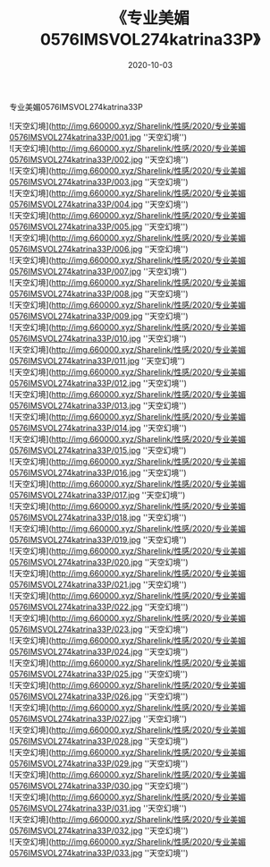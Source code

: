 ﻿---
layout: post
title:  《专业美媚0576IMSVOL274katrina33P》
date:   2020-10-03
img: http://img.660000.xyz/Sharelink/性感/2020/专业美媚0576IMSVOL274katrina33P/000.jpg
categories: [美女, 性感, 泳衣]
---

专业美媚0576IMSVOL274katrina33P



![天空幻境](http://img.660000.xyz/Sharelink/性感/2020/专业美媚0576IMSVOL274katrina33P/001.jpg ''天空幻境'') <br>
![天空幻境](http://img.660000.xyz/Sharelink/性感/2020/专业美媚0576IMSVOL274katrina33P/002.jpg ''天空幻境'') <br>
![天空幻境](http://img.660000.xyz/Sharelink/性感/2020/专业美媚0576IMSVOL274katrina33P/003.jpg ''天空幻境'') <br>
![天空幻境](http://img.660000.xyz/Sharelink/性感/2020/专业美媚0576IMSVOL274katrina33P/004.jpg ''天空幻境'') <br>
![天空幻境](http://img.660000.xyz/Sharelink/性感/2020/专业美媚0576IMSVOL274katrina33P/005.jpg ''天空幻境'') <br>
![天空幻境](http://img.660000.xyz/Sharelink/性感/2020/专业美媚0576IMSVOL274katrina33P/006.jpg ''天空幻境'') <br>
![天空幻境](http://img.660000.xyz/Sharelink/性感/2020/专业美媚0576IMSVOL274katrina33P/007.jpg ''天空幻境'') <br>
![天空幻境](http://img.660000.xyz/Sharelink/性感/2020/专业美媚0576IMSVOL274katrina33P/008.jpg ''天空幻境'') <br>
![天空幻境](http://img.660000.xyz/Sharelink/性感/2020/专业美媚0576IMSVOL274katrina33P/009.jpg ''天空幻境'') <br>
![天空幻境](http://img.660000.xyz/Sharelink/性感/2020/专业美媚0576IMSVOL274katrina33P/010.jpg ''天空幻境'') <br>
![天空幻境](http://img.660000.xyz/Sharelink/性感/2020/专业美媚0576IMSVOL274katrina33P/011.jpg ''天空幻境'') <br>
![天空幻境](http://img.660000.xyz/Sharelink/性感/2020/专业美媚0576IMSVOL274katrina33P/012.jpg ''天空幻境'') <br>
![天空幻境](http://img.660000.xyz/Sharelink/性感/2020/专业美媚0576IMSVOL274katrina33P/013.jpg ''天空幻境'') <br>
![天空幻境](http://img.660000.xyz/Sharelink/性感/2020/专业美媚0576IMSVOL274katrina33P/014.jpg ''天空幻境'') <br>
![天空幻境](http://img.660000.xyz/Sharelink/性感/2020/专业美媚0576IMSVOL274katrina33P/015.jpg ''天空幻境'') <br>
![天空幻境](http://img.660000.xyz/Sharelink/性感/2020/专业美媚0576IMSVOL274katrina33P/016.jpg ''天空幻境'') <br>
![天空幻境](http://img.660000.xyz/Sharelink/性感/2020/专业美媚0576IMSVOL274katrina33P/017.jpg ''天空幻境'') <br>
![天空幻境](http://img.660000.xyz/Sharelink/性感/2020/专业美媚0576IMSVOL274katrina33P/018.jpg ''天空幻境'') <br>
![天空幻境](http://img.660000.xyz/Sharelink/性感/2020/专业美媚0576IMSVOL274katrina33P/019.jpg ''天空幻境'') <br>
![天空幻境](http://img.660000.xyz/Sharelink/性感/2020/专业美媚0576IMSVOL274katrina33P/020.jpg ''天空幻境'') <br>
![天空幻境](http://img.660000.xyz/Sharelink/性感/2020/专业美媚0576IMSVOL274katrina33P/021.jpg ''天空幻境'') <br>
![天空幻境](http://img.660000.xyz/Sharelink/性感/2020/专业美媚0576IMSVOL274katrina33P/022.jpg ''天空幻境'') <br>
![天空幻境](http://img.660000.xyz/Sharelink/性感/2020/专业美媚0576IMSVOL274katrina33P/023.jpg ''天空幻境'') <br>
![天空幻境](http://img.660000.xyz/Sharelink/性感/2020/专业美媚0576IMSVOL274katrina33P/024.jpg ''天空幻境'') <br>
![天空幻境](http://img.660000.xyz/Sharelink/性感/2020/专业美媚0576IMSVOL274katrina33P/025.jpg ''天空幻境'') <br>
![天空幻境](http://img.660000.xyz/Sharelink/性感/2020/专业美媚0576IMSVOL274katrina33P/026.jpg ''天空幻境'') <br>
![天空幻境](http://img.660000.xyz/Sharelink/性感/2020/专业美媚0576IMSVOL274katrina33P/027.jpg ''天空幻境'') <br>
![天空幻境](http://img.660000.xyz/Sharelink/性感/2020/专业美媚0576IMSVOL274katrina33P/028.jpg ''天空幻境'') <br>
![天空幻境](http://img.660000.xyz/Sharelink/性感/2020/专业美媚0576IMSVOL274katrina33P/029.jpg ''天空幻境'') <br>
![天空幻境](http://img.660000.xyz/Sharelink/性感/2020/专业美媚0576IMSVOL274katrina33P/030.jpg ''天空幻境'') <br>
![天空幻境](http://img.660000.xyz/Sharelink/性感/2020/专业美媚0576IMSVOL274katrina33P/031.jpg ''天空幻境'') <br>
![天空幻境](http://img.660000.xyz/Sharelink/性感/2020/专业美媚0576IMSVOL274katrina33P/032.jpg ''天空幻境'') <br>
![天空幻境](http://img.660000.xyz/Sharelink/性感/2020/专业美媚0576IMSVOL274katrina33P/033.jpg ''天空幻境'') <br>